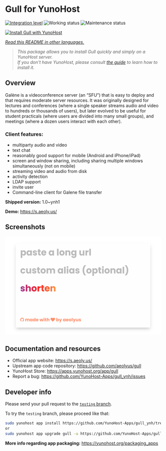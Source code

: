 <!--
N.B.: This README was automatically generated by <https://github.com/YunoHost/apps/tree/master/tools/readme_generator>
It shall NOT be edited by hand.
-->

# Gull for YunoHost

[![Integration level](https://apps.yunohost.org/badge/integration/gull)](https://ci-apps.yunohost.org/ci/apps/gull/)
![Working status](https://apps.yunohost.org/badge/state/gull)
![Maintenance status](https://apps.yunohost.org/badge/maintained/gull)

[![Install Gull with YunoHost](https://install-app.yunohost.org/install-with-yunohost.svg)](https://install-app.yunohost.org/?app=gull)

*[Read this README in other languages.](./ALL_README.md)*

> *This package allows you to install Gull quickly and simply on a YunoHost server.*  
> *If you don't have YunoHost, please consult [the guide](https://yunohost.org/install) to learn how to install it.*

## Overview

Galène is a videoconference server (an “SFU”) that is easy to deploy and that requires moderate server resources. It was originally designed for lectures and conferences (where a single speaker streams audio and video to hundreds or thousands of users), but later evolved to be useful for student practicals (where users are divided into many small groups), and meetings (where a dozen users interact with each other).

### Client features:

- multiparty audio and video
- text chat
- reasonably good support for mobile (Android and iPhone/iPad)
- screen and window sharing, including sharing multiple windows simultaneously (not on mobile)
- streaming video and audio from disk
- activity detection
- LDAP support
- invite user
- Command-line client for Galene file transfer


**Shipped version:** 1.0~ynh1

**Demo:** <https://s.aeoly.us/>

## Screenshots

![Screenshot of Gull](./doc/screenshots/screenshot.png)

## Documentation and resources

- Official app website: <https://s.aeoly.us/>
- Upstream app code repository: <https://github.com/aeolyus/gull>
- YunoHost Store: <https://apps.yunohost.org/app/gull>
- Report a bug: <https://github.com/YunoHost-Apps/gull_ynh/issues>

## Developer info

Please send your pull request to the [`testing` branch](https://github.com/YunoHost-Apps/gull_ynh/tree/testing).

To try the `testing` branch, please proceed like that:

```bash
sudo yunohost app install https://github.com/YunoHost-Apps/gull_ynh/tree/testing --debug
or
sudo yunohost app upgrade gull -u https://github.com/YunoHost-Apps/gull_ynh/tree/testing --debug
```

**More info regarding app packaging:** <https://yunohost.org/packaging_apps>
